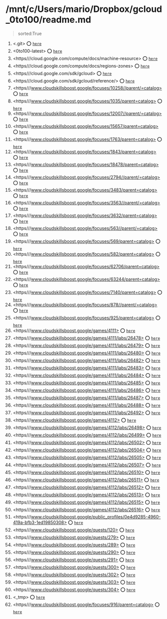 
# /mnt/c/Users/mario/Dropbox/gcloud_0to100/readme.md
> sorted:True
1. <.git> :o: [`here`](./.git/readme.md)
1. <0to100-latest> :o: [`here`](./0to100-latest/readme.md)
1. <https///cloud.google.com/compute/docs/machine-resource> :o: [`here`](./https§§§cloud.google.com§compute§docs§machine-resource/readme.md)
1. <https///cloud.google.com/compute/docs/regions-zones> :o: [`here`](./https§§§cloud.google.com§compute§docs§regions-zones/readme.md)
1. <https///cloud.google.com/sdk/gcloud> :o: [`here`](./https§§§cloud.google.com§sdk§gcloud/readme.md)
1. <https///cloud.google.com/sdk/gcloud/reference/> :o: [`here`](./https§§§cloud.google.com§sdk§gcloud§reference§/readme.md)
1. <https///www.cloudskillsboost.google/focuses/10258//parent/=catalog> :o: [`here`](./https§§§www.cloudskillsboost.google§focuses§10258§§parent§=catalog/readme.md)
1. <https///www.cloudskillsboost.google/focuses/1035/parent=catalog> :o: [`here`](./https§§§www.cloudskillsboost.google§focuses§1035§parent=catalog/readme.md)
1. <https///www.cloudskillsboost.google/focuses/12007//parent/=catalog> :o: [`here`](./https§§§www.cloudskillsboost.google§focuses§12007§§parent§=catalog/readme.md)
1. <https///www.cloudskillsboost.google/focuses/15657/parent=catalog> :o: [`here`](./https§§§www.cloudskillsboost.google§focuses§15657§parent=catalog/readme.md)
1. <https///www.cloudskillsboost.google/focuses/1763/parent=catalog> :o: [`here`](./https§§§www.cloudskillsboost.google§focuses§1763§parent=catalog/readme.md)
1. <https///www.cloudskillsboost.google/focuses/1843/parent=catalog> :o: [`here`](./https§§§www.cloudskillsboost.google§focuses§1843§parent=catalog/readme.md)
1. <https///www.cloudskillsboost.google/focuses/18478/parent=catalog> :o: [`here`](./https§§§www.cloudskillsboost.google§focuses§18478§parent=catalog/readme.md)
1. <https///www.cloudskillsboost.google/focuses/2794//parent/=catalog> :o: [`here`](./https§§§www.cloudskillsboost.google§focuses§2794§§parent§=catalog/readme.md)
1. <https///www.cloudskillsboost.google/focuses/3483/parent=catalog> :o: [`here`](./https§§§www.cloudskillsboost.google§focuses§3483§parent=catalog/readme.md)
1. <https///www.cloudskillsboost.google/focuses/3563//parent/=catalog> :o: [`here`](./https§§§www.cloudskillsboost.google§focuses§3563§§parent§=catalog/readme.md)
1. <https///www.cloudskillsboost.google/focuses/3632/parent=catalog> :o: [`here`](./https§§§www.cloudskillsboost.google§focuses§3632§parent=catalog/readme.md)
1. <https///www.cloudskillsboost.google/focuses/563//parent/=catalog> :o: [`here`](./https§§§www.cloudskillsboost.google§focuses§563§§parent§=catalog/readme.md)
1. <https///www.cloudskillsboost.google/focuses/569/parent=catalog> :o: [`here`](./https§§§www.cloudskillsboost.google§focuses§569§parent=catalog/readme.md)
1. <https///www.cloudskillsboost.google/focuses/582/parent=catalog> :o: [`here`](./https§§§www.cloudskillsboost.google§focuses§582§parent=catalog/readme.md)
1. <https///www.cloudskillsboost.google/focuses/62706/parent=catalog> :o: [`here`](./https§§§www.cloudskillsboost.google§focuses§62706§parent=catalog/readme.md)
1. <https///www.cloudskillsboost.google/focuses/63244/parent=catalog> :o: [`here`](./https§§§www.cloudskillsboost.google§focuses§63244§parent=catalog/readme.md)
1. <https///www.cloudskillsboost.google/focuses/7140/parent=catalog> :o: [`here`](./https§§§www.cloudskillsboost.google§focuses§7140§parent=catalog/readme.md)
1. <https///www.cloudskillsboost.google/focuses/878//parent/=catalog> :o: [`here`](./https§§§www.cloudskillsboost.google§focuses§878§§parent§=catalog/readme.md)
1. <https///www.cloudskillsboost.google/focuses/925/parent=catalog> :o: [`here`](./https§§§www.cloudskillsboost.google§focuses§925§parent=catalog/readme.md)
1. <https///www.cloudskillsboost.google/games/4111> :o: [`here`](./https§§§www.cloudskillsboost.google§games§4111/readme.md)
1. <https///www.cloudskillsboost.google/games/4111/labs/26478> :o: [`here`](./https§§§www.cloudskillsboost.google§games§4111§labs§26478/readme.md)
1. <https///www.cloudskillsboost.google/games/4111/labs/26479> :o: [`here`](./https§§§www.cloudskillsboost.google§games§4111§labs§26479/readme.md)
1. <https///www.cloudskillsboost.google/games/4111/labs/26480> :o: [`here`](./https§§§www.cloudskillsboost.google§games§4111§labs§26480/readme.md)
1. <https///www.cloudskillsboost.google/games/4111/labs/26482> :o: [`here`](./https§§§www.cloudskillsboost.google§games§4111§labs§26482/readme.md)
1. <https///www.cloudskillsboost.google/games/4111/labs/26483> :o: [`here`](./https§§§www.cloudskillsboost.google§games§4111§labs§26483/readme.md)
1. <https///www.cloudskillsboost.google/games/4111/labs/26484> :o: [`here`](./https§§§www.cloudskillsboost.google§games§4111§labs§26484/readme.md)
1. <https///www.cloudskillsboost.google/games/4111/labs/26485> :o: [`here`](./https§§§www.cloudskillsboost.google§games§4111§labs§26485/readme.md)
1. <https///www.cloudskillsboost.google/games/4111/labs/26486> :o: [`here`](./https§§§www.cloudskillsboost.google§games§4111§labs§26486/readme.md)
1. <https///www.cloudskillsboost.google/games/4111/labs/26487> :o: [`here`](./https§§§www.cloudskillsboost.google§games§4111§labs§26487/readme.md)
1. <https///www.cloudskillsboost.google/games/4111/labs/26488> :o: [`here`](./https§§§www.cloudskillsboost.google§games§4111§labs§26488/readme.md)
1. <https///www.cloudskillsboost.google/games/4111/labs/26492> :o: [`here`](./https§§§www.cloudskillsboost.google§games§4111§labs§26492/readme.md)
1. <https///www.cloudskillsboost.google/games/4112> :o: [`here`](./https§§§www.cloudskillsboost.google§games§4112/readme.md)
1. <https///www.cloudskillsboost.google/games/4112/labs/26498> :o: [`here`](./https§§§www.cloudskillsboost.google§games§4112§labs§26498/readme.md)
1. <https///www.cloudskillsboost.google/games/4112/labs/26499> :o: [`here`](./https§§§www.cloudskillsboost.google§games§4112§labs§26499/readme.md)
1. <https///www.cloudskillsboost.google/games/4112/labs/26502> :o: [`here`](./https§§§www.cloudskillsboost.google§games§4112§labs§26502/readme.md)
1. <https///www.cloudskillsboost.google/games/4112/labs/26504> :o: [`here`](./https§§§www.cloudskillsboost.google§games§4112§labs§26504/readme.md)
1. <https///www.cloudskillsboost.google/games/4112/labs/26505> :o: [`here`](./https§§§www.cloudskillsboost.google§games§4112§labs§26505/readme.md)
1. <https///www.cloudskillsboost.google/games/4112/labs/26507> :o: [`here`](./https§§§www.cloudskillsboost.google§games§4112§labs§26507/readme.md)
1. <https///www.cloudskillsboost.google/games/4112/labs/26510> :o: [`here`](./https§§§www.cloudskillsboost.google§games§4112§labs§26510/readme.md)
1. <https///www.cloudskillsboost.google/games/4112/labs/26511> :o: [`here`](./https§§§www.cloudskillsboost.google§games§4112§labs§26511/readme.md)
1. <https///www.cloudskillsboost.google/games/4112/labs/26512> :o: [`here`](./https§§§www.cloudskillsboost.google§games§4112§labs§26512/readme.md)
1. <https///www.cloudskillsboost.google/games/4112/labs/26513> :o: [`here`](./https§§§www.cloudskillsboost.google§games§4112§labs§26513/readme.md)
1. <https///www.cloudskillsboost.google/games/4112/labs/26515> :o: [`here`](./https§§§www.cloudskillsboost.google§games§4112§labs§26515/readme.md)
1. <https///www.cloudskillsboost.google/games/4112/labs/26516> :o: [`here`](./https§§§www.cloudskillsboost.google§games§4112§labs§26516/readme.md)
1. <https///www.cloudskillsboost.google/public_profiles/0e4d9285-4960-419a-bfb3-1ed19850308> :o: [`here`](./https§§§www.cloudskillsboost.google§public_profiles§0e4d9285-4960-419a-bfb3-1ed19850308/readme.md)
1. <https///www.cloudskillsboost.google/quests/120> :o: [`here`](./https§§§www.cloudskillsboost.google§quests§120/readme.md)
1. <https///www.cloudskillsboost.google/quests/279> :o: [`here`](./https§§§www.cloudskillsboost.google§quests§279/readme.md)
1. <https///www.cloudskillsboost.google/quests/289> :o: [`here`](./https§§§www.cloudskillsboost.google§quests§289/readme.md)
1. <https///www.cloudskillsboost.google/quests/290> :o: [`here`](./https§§§www.cloudskillsboost.google§quests§290/readme.md)
1. <https///www.cloudskillsboost.google/quests/291> :o: [`here`](./https§§§www.cloudskillsboost.google§quests§291/readme.md)
1. <https///www.cloudskillsboost.google/quests/300> :o: [`here`](./https§§§www.cloudskillsboost.google§quests§300/readme.md)
1. <https///www.cloudskillsboost.google/quests/302> :o: [`here`](./https§§§www.cloudskillsboost.google§quests§302/readme.md)
1. <https///www.cloudskillsboost.google/quests/303> :o: [`here`](./https§§§www.cloudskillsboost.google§quests§303/readme.md)
1. <https///www.cloudskillsboost.google/quests/304> :o: [`here`](./https§§§www.cloudskillsboost.google§quests§304/readme.md)
1. <_tmp> :o: [`here`](./_tmp/readme.md)
1. <https///www.cloudskillsboost.google/focuses/916/parent=catalog> :o: [`here`](./https§§§www.cloudskillsboost.google§focuses§916§parent=catalog/readme.md)
        